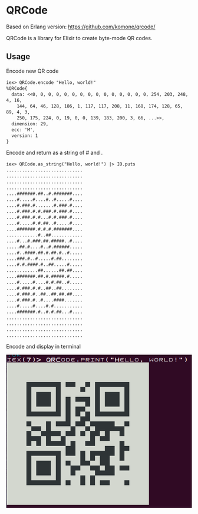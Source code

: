 # QRCode

Based on Erlang version: https://github.com/komone/qrcode/

QRCode is a library for Elixir to create byte-mode QR codes.

## Usage

Encode new QR code

    iex> QRCode.encode "Hello, world!"
    %QRCode{
      data: <<0, 0, 0, 0, 0, 0, 0, 0, 0, 0, 0, 0, 0, 0, 0, 254, 203, 248, 4, 16,
        144, 64, 46, 128, 186, 1, 117, 117, 208, 11, 168, 174, 128, 65, 89, 4, 3,
        250, 175, 224, 0, 19, 0, 0, 139, 183, 200, 3, 66, ...>>,
      dimension: 29,
      ecc: 'M',
      version: 1
    }

Encode and return as a string of # and .

    iex> QRCode.as_string("Hello, world!") |> IO.puts
    .............................
    .............................
    .............................
    .............................
    ....#######.##..#.#######....
    ....#.....#....#..#.....#....
    ....#.###.#.......#.###.#....
    ....#.###.#.#.###.#.###.#....
    ....#.###.#.#...#.#.###.#....
    ....#.....#.#.##..#.....#....
    ....#######.#.#.#.#######....
    ............#..##............
    ....#...#.###.##.#####..#....
    .....##.#....#..#.######.....
    ....#..####.##.#.##.#..#.....
    ....###.#..#.....#.##........
    ....#.#.####.#..##.....#.....
    ............##......##.##....
    ....#######.##.#.#####.#.....
    ....#.....#....#.#.##..#.....
    ....#.###.#.#..##..##........
    ....#.###.#..##..##.##.##....
    ....#.###.#..#....####.......
    ....#.....#....#.#...........
    ....#######.#..#.#.##...#....
    .............................
    .............................
    .............................
    .............................

Encode and display in terminal

![QRCode.print("Hello, world!")](doc/qrcode_print.png)
